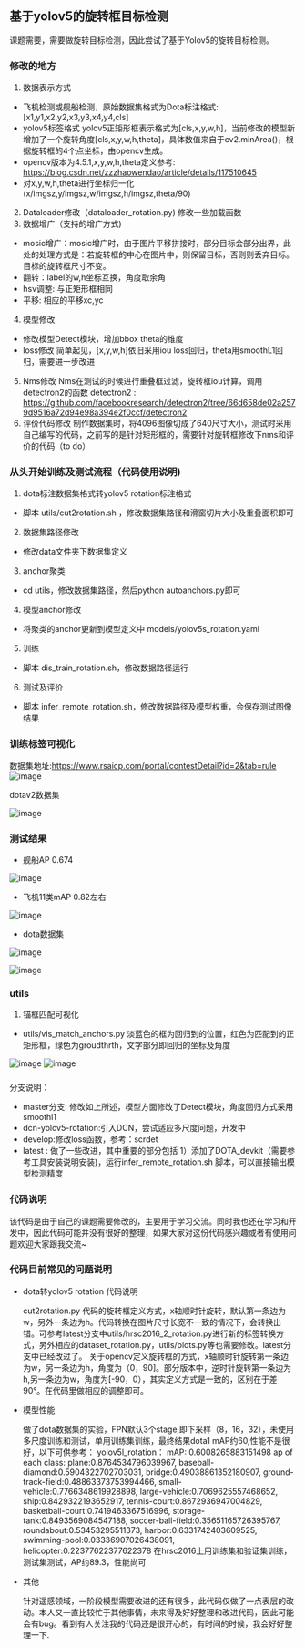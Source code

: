 
## 基于yolov5的旋转框目标检测
课题需要，需要做旋转目标检测，因此尝试了基于Yolov5的旋转目标检测。

### 修改的地方
1. 数据表示方式
- 飞机检测或舰船检测，原始数据集格式为Dota标注格式:
    [x1,y1,x2,y2,x3,y3,x4,y4,cls]
- yolov5标签格式
  yolov5正矩形框表示格式为[cls,x,y,w,h]，当前修改的模型新增加了一个旋转角度[cls,x,y,w,h,theta]，具体数值来自于cv2.minArea()，根据旋转框的4个点坐标，由opencv生成。
- opencv版本为4.5.1,x,y,w,h,theta定义参考:
   https://blog.csdn.net/zzzhaowendao/article/details/117510645
- 对x,y,w,h,theta进行坐标归一化
   (x/imgsz,y/imgsz,w/imgsz,h/imgsz,theta/90)
2. Dataloader修改（dataloader_rotation.py)
   修改一些加载函数
3. 数据增广（支持的增广方式)
- mosic增广：mosic增广时，由于图片平移拼接时，部分目标会部分出界，此处的处理方式是：若旋转框的中心在图片中，则保留目标，否则则丢弃目标。目标的旋转框尺寸不变。
- 翻转：label的w,h坐标互换，角度取余角
- hsv调整: 与正矩形框相同
- 平移: 相应的平移xc,yc
4. 模型修改
- 修改模型Detect模块，增加bbox theta的维度
- loss修改
  简单起见，[x,y,w,h]依旧采用iou loss回归，theta用smoothL1回归，需要进一步改进
5. Nms修改
   Nms在测试的时候进行重叠框过滤，旋转框iou计算，调用detectron2的函数
   detectron2 : https://github.com/facebookresearch/detectron2/tree/66d658de02a2579d9516a72d94e98a394e2f0ccf/detectron2
6. 评价代码修改
   制作数据集时，将4096图像切成了640尺寸大小，测试时采用自己编写的代码，之前写的是针对矩形框的，需要针对旋转框修改下nms和评价的代码（to do）
### 从头开始训练及测试流程（代码使用说明)
1. dota标注数据集格式转yolov5 rotation标注格式
- 脚本 utils/cut2rotation.sh ，修改数据集路径和滑窗切片大小及重叠面积即可
2. 数据集路径修改 
- 修改data文件夹下数据集定义
3. anchor聚类
- cd utils，修改数据集路径，然后python autoanchors.py即可
4. 模型anchor修改
- 将聚类的anchor更新到模型定义中 models/yolov5s_rotation.yaml
5. 训练
- 脚本 dis_train_rotation.sh，修改数据路径运行
6. 测试及评价
- 脚本 infer_remote_rotation.sh，修改数据路径及模型权重，会保存测试图像结果
### 训练标签可视化
数据集地址:https://www.rsaicp.com/portal/contestDetail?id=2&tab=rule
![image](https://user-images.githubusercontent.com/49705914/129001296-1397d0ba-75bb-4a4d-ac70-26abaf0f0bc5.png)

dotav2数据集

![image](https://user-images.githubusercontent.com/49705914/129298756-d16c4855-b508-4ca3-a2d4-21fc3105ff1c.png)

### 测试结果
- 舰船AP       0.674

![image](https://user-images.githubusercontent.com/49705914/128113280-3f72c644-9297-4885-bf63-780a2f230124.png)
- 飞机11类mAP  0.82左右

![image](https://user-images.githubusercontent.com/49705914/128284942-27fe2008-83eb-47c2-8754-204cef5e60ad.png)

- dota数据集

![image](https://user-images.githubusercontent.com/49705914/134128980-6df7dfcf-a743-4e40-8195-1af6971c4ee8.png)

![image](https://user-images.githubusercontent.com/49705914/134129967-9fedab65-5b71-4271-ade6-ab86dd14a910.png)



### utils
1. 锚框匹配可视化 
- utils/vis_match_anchors.py 
淡蓝色的框为回归到的位置，红色为匹配到的正矩形框，绿色为groudthrth，文字部分即回归的坐标及角度

![image](https://user-images.githubusercontent.com/49705914/128320551-6e9ddbdd-70bf-4ab2-a0db-4c365853240d.png)
![image](https://user-images.githubusercontent.com/49705914/128320616-c4b394d4-45cf-4ed8-acd1-e043bf02b034.png)


###
分支说明：
- master分支: 修改如上所述，模型方面修改了Detect模块，角度回归方式采用smoothl1
- dcn-yolov5-rotation:引入DCN，尝试适应多尺度问题，开发中
- develop:修改loss函数，参考：scrdet
- latest : 做了一些改进，其中重要的部分包括 
  1）添加了DOTA_devkit（需要参考工具安装说明安装)，运行infer_remote_rotation.sh 脚本，可以直接输出模型检测精度
### 代码说明
该代码是由于自己的课题需要修改的，主要用于学习交流。同时我也还在学习和开发中，因此代码可能并没有很好的整理，如果大家对这份代码感兴趣或者有使用问题欢迎大家跟我交流~

### 代码目前常见的问题说明
- dota转yolov5 rotation 代码说明 

   cut2rotation.py 代码的旋转框定义方式，x轴顺时针旋转，默认第一条边为w，另外一条边为h。代码转换在图片尺寸长宽不一致的情况下，会转换出错。可参考latest分支中utils/hrsc2016_2_rotation.py进行新的标签转换方式，另外相应的dataset_rotation.py，utils/plots.py等也需要修改。latest分支中已经改过了。
   关于opencv定义旋转框的方式，x轴顺时针旋转第一条边为w，另一条边为h，角度为（0，90]。部分版本中，逆时针旋转第一条边为h,另一条边为w，角度为[-90，0），其实定义方式是一致的，区别在于差90°。在代码里做相应的调整即可。
- 模型性能

  做了dota数据集的实验，FPN默认3个stage,即下采样（8，16，32），未使用多尺度训练和测试，单用训练集训练，最终结果dota1 mAP约60,性能不是很好，以下可供参考：
  yolov5l_rotation：
  mAP: 0.6008265883151498
  ap of each class: plane:0.8764534796039967, baseball-diamond:0.5904322702703031, bridge:0.49038861352180907, ground-track-field:0.48863373753994466, small-   vehicle:0.7766348619928898, large-vehicle:0.7069625557468652, ship:0.8429322193652917, tennis-court:0.8672936947004829, basketball-court:0.7419463367516996, storage-tank:0.8493569084547188, soccer-ball-field:0.35651165726395767, roundabout:0.53453295511373, harbor:0.6331742403609525, swimming-pool:0.03336907026438091, helicopter:0.22377622377622378
  在hrsc2016上用训练集和验证集训练，测试集测试，AP约89.3，性能尚可
- 其他

  针对遥感领域，一阶段模型需要改进的还有很多，此代码仅做了一点表层的改动。本人又一直比较忙于其他事情，未来得及好好整理和改进代码，因此可能会有bug。看到有人关注我的代码还是很开心的，有时间的时候，我会好好整理一下.





  

  
